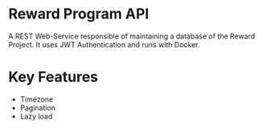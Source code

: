# Reward Program API

A REST Web-Service responsible of maintaining a database of the Reward Project. It uses JWT Authentication and runs with Docker.

# Key Features

- Timezone
- Pagination
- Lazy load






